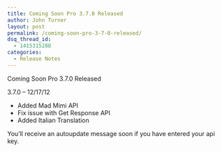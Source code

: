 ```yaml
---
title: Coming Soon Pro 3.7.0 Released
author: John Turner
layout: post
permalink: /coming-soon-pro-3-7-0-released/
dsq_thread_id:
  - 1415315288
categories:
  - Release Notes
---
```

Coming Soon Pro 3.7.0 Released

3.7.0 &#8211; 12/17/12

  * Added Mad Mimi API
  * Fix issue with Get Response API
  * Added Italian Translation

You&#8217;ll receive an autoupdate message soon if you have entered your api key.